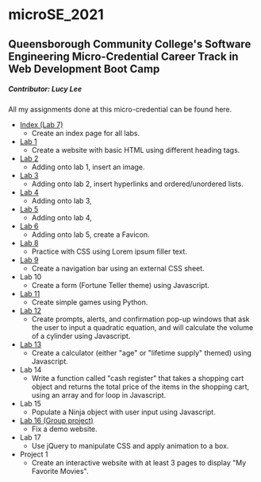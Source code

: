 # microSE_2021

## Queensborough Community College's Software Engineering Micro-Credential Career Track in Web Development Boot Camp
##### Contributor: Lucy Lee

All my assignments done at this micro-credential can be found here.
- [Index (Lab 7)](index.html)
  - Create an index page for all labs.
- [Lab 1](lab1)
  - Create a website with basic HTML using different heading tags.
- [Lab 2](lab2)
  - Adding onto lab 1, insert an image.
- [Lab 3](lab3)
  - Adding onto lab 2, insert hyperlinks and ordered/unordered lists.
- [Lab 4](lab4)
  - Adding onto lab 3,
- [Lab 5](lab5)
  - Adding onto lab 4,
- [Lab 6](lab6)
  - Adding onto lab 5, create a Favicon.
- [Lab 8](lab8)
  - Practice with CSS using Lorem ipsum filler text.
- [Lab 9](lab9)
  - Create a navigation bar using an external CSS sheet.
- Lab 10
  - Create a form (Fortune Teller theme) using Javascript.
- [Lab 11](Game.py)
  - Create simple games using Python.
- [Lab 12](lab12)
  - Create prompts, alerts, and confirmation pop-up windows that ask the user to input a quadratic equation, and will calculate the volume of a cylinder using Javascript.
- [Lab 13](lab13)
  - Create a calculator (either "age" or "lifetime supply" themed) using Javascript.
- Lab 14
  - Write a function called "cash register" that takes a shopping cart object and returns the total price of the items in the shopping cart, using an array and for loop in Javascript.
- Lab 15
  - Populate a Ninja object with user input using Javascript.
- [Lab 16 (Group project)](lab16)
  - Fix a demo website.
- Lab 17
  - Use jQuery to manipulate CSS and apply animation to a box.
- Project 1
  - Create an interactive website with at least 3 pages to display "My Favorite Movies".
